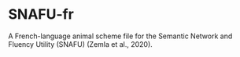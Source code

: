 # SNAFU-fr
A French-language animal scheme file for the Semantic Network and Fluency Utility (SNAFU) (Zemla et al., 2020).
